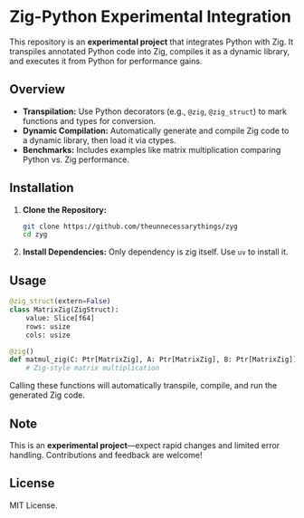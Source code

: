 # Zig-Python Experimental Integration

This repository is an **experimental project** that integrates Python with Zig. It transpiles annotated Python code into Zig, compiles it as a dynamic library, and executes it from Python for performance gains.

## Overview

- **Transpilation:** Use Python decorators (e.g., `@zig`, `@zig_struct`) to mark functions and types for conversion.
- **Dynamic Compilation:** Automatically generate and compile Zig code to a dynamic library, then load it via ctypes.
- **Benchmarks:** Includes examples like matrix multiplication comparing Python vs. Zig performance.

## Installation

1. **Clone the Repository:**

   ```bash
   git clone https://github.com/theunnecessarythings/zyg
   cd zyg
   ```

2. **Install Dependencies:**
   Only dependency is zig itself. Use `uv` to install it.

## Usage

```python
@zig_struct(extern=False)
class MatrixZig(ZigStruct):
    value: Slice[f64]
    rows: usize
    cols: usize

@zig()
def matmul_zig(C: Ptr[MatrixZig], A: Ptr[MatrixZig], B: Ptr[MatrixZig]) -> void:
    # Zig-style matrix multiplication
```

Calling these functions will automatically transpile, compile, and run the generated Zig code.

## Note

This is an **experimental project**—expect rapid changes and limited error handling. Contributions and feedback are welcome!

## License

MIT License.
